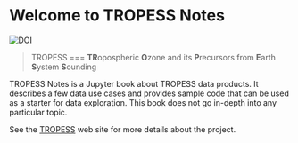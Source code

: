 # Welcome to TROPESS Notes

[![DOI](https://zenodo.org/badge/650417988.svg)](https://zenodo.org/badge/latestdoi/650417988)

> TROPESS === **TR**opospheric **O**zone and its **P**recursors from **E**arth **S**ystem **S**ounding

TROPESS Notes is a Jupyter book about TROPESS data products. It describes a few data use cases and provides sample code that can be used as a starter for data exploration. This book does not go in-depth into any particular topic.

See the [TROPESS](https://tes.jpl.nasa.gov/tropess/) web site for more details about the project.

```{tableofcontents}
```
